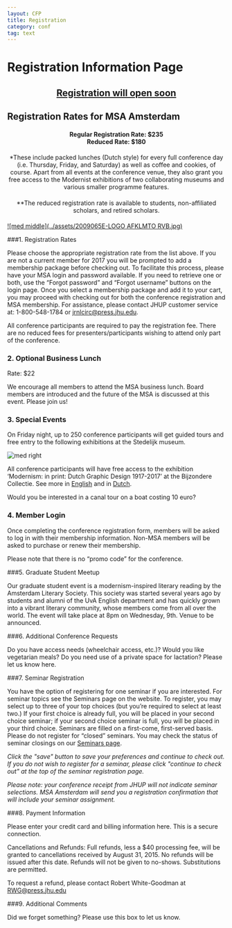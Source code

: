 ```yaml
---
layout: CFP
title: Registration
category: conf
tag: text
---
```


# Registration Information Page

<h2 style="text-align: center; font-weight: bold; text-decoration: underline;">Registration will open soon</h2>

## Registration Rates for MSA Amsterdam

<h4 style="text-align: center">Regular Registration Rate: $235 <br>Reduced Rate: $180</h4>

<h4 style="text-align: center; font-weight: normal;">*These include packed lunches (Dutch style) for every full conference day (i.e. Thursday, Friday, and Saturday) as well as coffee and cookies, of course. Apart from all events at the conference venue, they also grant you free access to the Modernist exhibitions of two collaborating museums and various smaller programme features.</h4>

<h4 style="text-align: center; font-weight: normal;">**The reduced registration rate is available to students, non-affiliated scholars, and retired scholars.</h4>

<!-- 
##Registration Process: [Click here to register online](https://msa.press.jhu.edu/membership/conference )
-->

[![med middle](../assets/2009065E-LOGO AFKLMTO RVB.jpg)](http://www.airfrance.fr/FR/fr/local/www_airfranceklm-globalmeetings_com.htm?eid=30740AF)

###1. Registration Rates 

Please choose the appropriate registration rate from the list above. If you are not a current member for 2017 you will be prompted to add a membership package before checking out. To facilitate this process, please have your MSA login and password available. If you need to retrieve one or both, use the “Forgot password” and “Forgot username” buttons on the login page. Once you select a membership package and add it to your cart, you may proceed with checking out for both the conference registration and MSA membership. For assistance, please contact JHUP customer service at: 1-800-548-1784 or [jrnlcirc@press.jhu.edu](jrnlcirc@press.jhu.edu).

All conference participants are required to pay the registration fee. There are no reduced fees for presenters/participants wishing to attend only part of the conference.

### 2. Optional Business Lunch

Rate: $22

We encourage all members to attend the MSA business lunch. Board members are introduced and the future of the MSA is discussed at this event. Please join us!


### 3. Special Events

On Friday night, up to 250 conference participants will get guided tours and free entry to the following exhibitions at the Stedelijk museum.

![med right](../assets/Bijzondere.jpg)

All conference participants will have free access to the exhibition ‘Modernism: in print: Dutch Graphic Design 1917-2017’ at the Bijzondere Collectie.  See more in [English](https://www.facebook.com/Modernisminprint/) and in [Dutch](http://bijzonderecollecties.uva.nl/nieuws-agenda/verwacht/verwacht.html).

Would you be interested in a canal tour on a boat costing 10 euro?

### 4. Member Login

Once completing the conference registration form, members will be asked to log in with their membership information. Non-MSA members will be asked to purchase or renew their membership.

Please note that there is no “promo code” for the conference.

###5. Graduate Student Meetup

Our graduate student event is a modernism-inspired literary reading by the Amsterdam Literary Society. This society was started several years ago by students and alumni of the UvA English department and has quickly grown into a vibrant literary community, whose members come from all over the world. The event will take place at 8pm on Wednesday, 9th. Venue to be announced.

###6. Additional Conference Requests 

Do you have access needs (wheelchair access, etc.)? Would you like vegetarian meals? Do you need use of a private space for lactation? Please let us know here. 

<!-- 

###n. What Are You Reading? 

To participate in a What Are You Reading session, please indicate this on the registration form and name a book you are interested in presenting.

*Click the "update" button to continue.*

-->

###7. Seminar Registration

You have the option of registering for one seminar if you are interested.  For seminar topics see the Seminars page on the website. To register, you may select up to three of your top choices (but you’re required to select at least two.)  If your first choice is already full, you will be placed in your second choice seminar; if your second choice seminar is full, you will be placed in your third choice. Seminars are filled on a first-come, first-served basis. Please do not register for “closed” seminars. You may check the status of seminar closings on our [Seminars page](Seminars.html).

*Click the "save" button to save your preferences and continue to check out. If you do not wish to register for a seminar, please click "continue to check out" at the top of the seminar registration page.*

*Please note: your conference receipt from JHUP will not indicate seminar selections. MSA Amsterdam will send you a registration confirmation that will include your seminar assignment.*

###8. Payment Information 

Please enter your credit card and billing information here. This is a secure connection. 

Cancellations and Refunds: Full refunds, less a $40 processing fee, will be granted to cancellations received by August 31, 2015. No refunds will be issued after this date. Refunds will not be given to no-shows. Substitutions are permitted. 

To request a refund, please contact Robert White-Goodman at [RWG@press.jhu.edu](mailto:RWG@press.jhu.edu)

###9. Additional Comments 

Did we forget something? Please use this box to let us know. 